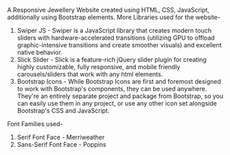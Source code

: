 A Responsive Jewellery Website created using HTML, CSS, JavaScript, additionally using Bootstrap elements. 
More Libraries used for the website-
1. Swiper JS - Swiper is a JavaScript library that creates modern touch sliders with hardware-accelerated transitions (utilizing GPU to offload graphic-intensive transitions and create smoother visuals) and excellent native behavior.
2. Slick Slider - Slick is a feature-rich jQuery slider plugin for creating highly customizable, fully responsive, and mobile friendly carousels/sliders that work with any html elements.
3. Bootstrap Icons - While Bootstrap Icons are first and foremost designed to work with Bootstrap's components, they can be used anywhere. They're an entirely separate project and package from Bootstrap, so you can easily use them in any project, or use any other icon set alongside Bootstrap's CSS and JavaScript.

Font Families used-
1. Serif Font Face - Merriweather
2. Sans-Serif Font Face - Poppins
